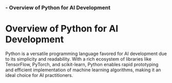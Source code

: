 ### - Overview of Python for AI Development

# Overview of Python for AI Development

Python is a versatile programming language favored for AI development due to its simplicity and readability. With a rich ecosystem of libraries like TensorFlow, PyTorch, and scikit-learn, Python enables rapid prototyping and efficient implementation of machine learning algorithms, making it an ideal choice for AI practitioners.
